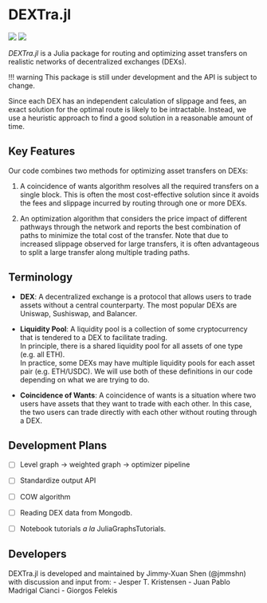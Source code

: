 # DEXTra.jl

[![](https://img.shields.io/badge/docs-latest-blue.svg)](https://jmmshn.github.io/DEXTra.jl/dev)
[![](https://github.com/jmmshn/DEXTra.jl/actions/workflows/ci.yml/badge.svg)](https://github.com/jmmshn/DEXTra.jl/actions/workflows/ci.yml)

_DEXTra.jl_ is a Julia package for routing and optimizing asset transfers on realistic networks of decentralized exchanges (DEXs).

!!! warning
    This package is still under development and the API is subject to change.

Since each DEX has an independent calculation of slippage and fees, an exact solution for the optimal route is likely to be intractable.
Instead, we use a heuristic approach to find a good solution in a reasonable amount of time.

## Key Features

Our code combines two methods for optimizing asset transfers on DEXs:

1. A coincidence of wants algorithm resolves all the required transfers on a single block.  This is often the most cost-effective solution since it avoids the fees and slippage incurred by routing through one or more DEXs.

2. An optimization algorithm that considers the price impact of different pathways through the network and reports the best combination of paths to minimize the total cost of the transfer.  Note that due to increased slippage observed for large transfers, it is often advantageous to split a large transfer along multiple trading paths.

## Terminology

- **DEX**: A decentralized exchange is a protocol that allows users to trade assets without a central counterparty.  The most popular DEXs are Uniswap, Sushiswap, and Balancer.

- **Liquidity Pool**: A liquidity pool is a collection of some cryptocurrency that is tendered to a DEX to facilitate trading.  
In principle, there is a shared liquidity pool for all assets of one type (e.g. all ETH).  
In practice, some DEXs may have multiple liquidity pools for each asset pair (e.g. ETH/USDC).
We will use both of these definitions in our code depending on what we are trying to do.

- **Coincidence of Wants**: A coincidence of wants is a situation where two users have assets that they want to trade with each other.  In this case, the two users can trade directly with each other without routing through a DEX.

## Development Plans
- [ ] Level graph -> weighted graph -> optimizer pipeline
- [ ] Standardize output API
- [ ] COW algorithm
- [ ] Reading DEX data from Mongodb.
- [ ] Notebook tutorials _a la_ JuliaGraphsTutorials.


## Developers

DEXTra.jl is developed and maintained by Jimmy-Xuan Shen (@jmmshn) 
with discussion and input from:
    - Jesper T. Kristensen
    - Juan Pablo Madrigal Cianci
    - Giorgos Felekis

